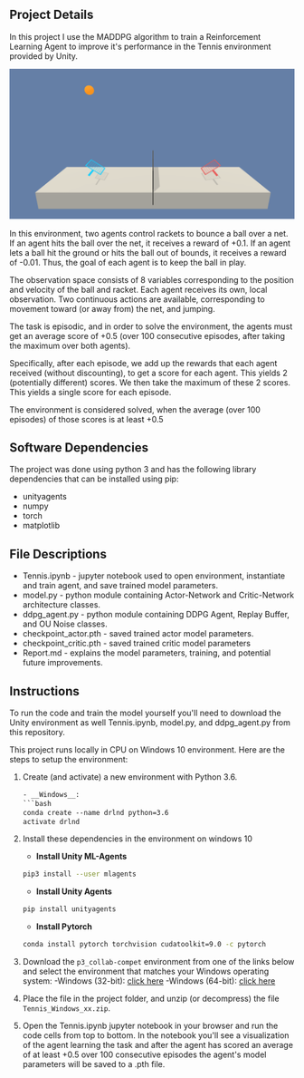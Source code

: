 ## Project Details

In this project I use the MADDPG algorithm to train a Reinforcement Learning Agent to improve it's performance in the Tennis environment provided by Unity.

![Tennis](photos/tennis.png)

In this environment, two agents control rackets to bounce a ball over a net. If an agent hits the ball over the net, it receives a reward of +0.1. If an agent lets a ball hit the ground or hits the ball out of bounds, it receives a reward of -0.01. Thus, the goal of each agent is to keep the ball in play.

The observation space consists of 8 variables corresponding to the position and velocity of the ball and racket. Each agent receives its own, local observation. Two continuous actions are available, corresponding to movement toward (or away from) the net, and jumping.

The task is episodic, and in order to solve the environment, the agents must get an average score of +0.5 (over 100 consecutive episodes, after taking the maximum over both agents). 

Specifically, after each episode, we add up the rewards that each agent received (without discounting), to get a score for each agent. This yields 2 (potentially different) scores. We then take the maximum of these 2 scores. This yields a single score for each episode.

The environment is considered solved, when the average (over 100 episodes) of those scores is at least +0.5

## Software Dependencies

The project was done using python 3 and has the following library dependencies that can be installed using pip:

- unityagents
- numpy
- torch
- matplotlib

## File Descriptions

- Tennis.ipynb - jupyter notebook used to open environment, instantiate and train agent, and save trained model parameters.
- model.py - python module containing Actor-Network and Critic-Network architecture classes.
- ddpg_agent.py - python module containing DDPG Agent, Replay Buffer, and OU Noise classes.
- checkpoint_actor.pth - saved trained actor model parameters.
- checkpoint_critic.pth - saved trained critic model parameters
- Report.md - explains the model parameters, training, and potential future improvements.

## Instructions

To run the code and train the model yourself you'll need to download the Unity environment as well Tennis.ipynb, model.py, and ddpg_agent.py from this repository.

This project runs locally in CPU on Windows 10 environment. Here are the steps to setup the environment:
1. Create (and activate) a new environment with Python 3.6.
	```
	- __Windows__: 
	```bash
	conda create --name drlnd python=3.6 
	activate drlnd
	```

2. Install these dependencies in the environment on windows 10
	- __Install Unity ML-Agents__
	```bash
	pip3 install --user mlagents
	```	
	- __Install Unity Agents__
	```bash
	pip install unityagents
	```	
	- __Install Pytorch__
	```bash
	conda install pytorch torchvision cudatoolkit=9.0 -c pytorch
	```
3. Download the `p3_collab-compet` environment from one of the links below and select the environment that matches your Windows operating system:
    -Windows (32-bit): [click here](https://s3-us-west-1.amazonaws.com/udacity-drlnd/P3/Tennis/Tennis_Windows_x86.zip)
    -Windows (64-bit): [click here](https://s3-us-west-1.amazonaws.com/udacity-drlnd/P3/Tennis/Tennis_Windows_x86_64.zip)
 
4. Place the file in the project folder, and unzip (or decompress) the file `Tennis_Windows_xx.zip`.

5. Open the Tennis.ipynb jupyter notebook in your browser and run the code cells from top to bottom. In the notebook you'll see a visualization of the agent learning the task and after the agent has scored an average of at least +0.5 over 100 consecutive episodes the agent's model parameters will be saved to a .pth file.


